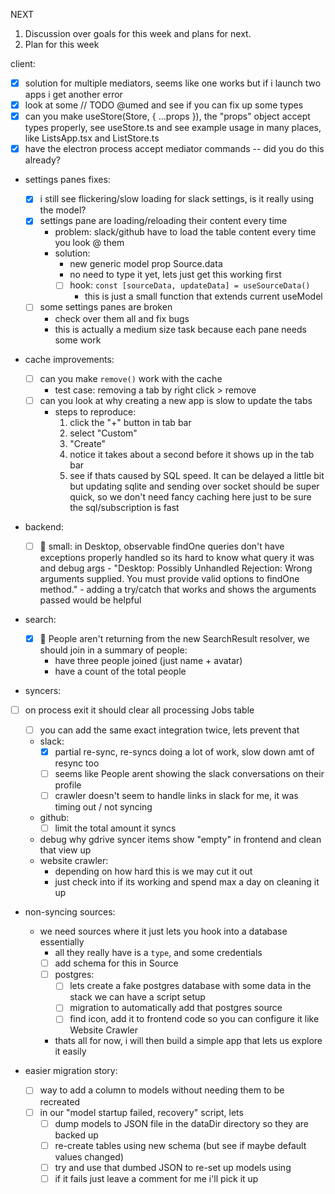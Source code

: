 NEXT

1. Discussion over goals for this week and plans for next.
2. Plan for this week

client:

- [x] solution for multiple mediators, seems like one works but if i launch two apps i get another error
- [x] look at some // TODO @umed and see if you can fix up some types
- [x] can you make useStore(Store, { ...props }), the "props" object accept types properly, see useStore.ts and see example usage in many places, like ListsApp.tsx and ListStore.ts
- [x] have the electron process accept mediator commands -- did you do this already?

- settings panes fixes:

  - [x] i still see flickering/slow loading for slack settings, is it really using the model?
  - [x] settings pane are loading/reloading their content every time
    - problem: slack/github have to load the table content every time you look @ them
    - solution:
      - new generic model prop Source.data
      - no need to type it yet, lets just get this working first
      - [ ] hook: `const [sourceData, updateData] = useSourceData()`
        - this is just a small function that extends current useModel
  - [ ] some settings panes are broken
    - check over them all and fix bugs
    - this is actually a medium size task because each pane needs some work

- cache improvements:

  - [ ] can you make `remove()` work with the cache
    - test case: removing a tab by right click > remove
  - [ ] can you look at why creating a new app is slow to update the tabs
    - steps to reproduce:
      1.  click the "+" button in tab bar
      2.  select "Custom"
      3.  "Create"
      4.  notice it takes about a second before it shows up in the tab bar
      5.  see if thats caused by SQL speed. It can be delayed a little bit but updating sqlite and sending over socket should be super quick, so we don't need fancy caching here just to be sure the sql/subscription is fast

- backend:

  - [ ] 🐛 small: in Desktop, observable findOne queries don't have exceptions properly handled so its hard to know what query it was and debug args - "Desktop: Possibly Unhandled Rejection: Wrong arguments supplied. You must provide valid options to findOne method." - adding a try/catch that works and shows the arguments passed would be helpful

- search:

  - [x] 🐛 People aren't returning from the new SearchResult resolver, we should join in a summary of people:
    - have three people joined (just name + avatar)
    - have a count of the total people

- syncers:

* [ ] on process exit it should clear all processing Jobs table

  - [ ] you can add the same exact integration twice, lets prevent that
  - slack:
    - [x] partial re-sync, re-syncs doing a lot of work, slow down amt of resync too
    - [ ] seems like People arent showing the slack conversations on their profile
    - [ ] crawler doesn't seem to handle links in slack for me, it was timing out / not syncing
  - github:
    - [ ] limit the total amount it syncs
  - debug why gdrive syncer items show "empty" in frontend and clean that view up
  - website crawler:
    - depending on how hard this is we may cut it out
    - just check into if its working and spend max a day on cleaning it up

* non-syncing sources:

  - we need sources where it just lets you hook into a database essentially
    - all they really have is a `type`, and some credentials
    - [ ] add schema for this in Source
    - [ ] postgres:
      - [ ] lets create a fake postgres database with some data in the stack we can have a script setup
      - [ ] migration to automatically add that postgres source
      - [ ] find icon, add it to frontend code so you can configure it like Website Crawler
    - thats all for now, i will then build a simple app that lets us explore it easily

* easier migration story:

  - [ ] way to add a column to models without needing them to be recreated
  - [ ] in our "model startup failed, recovery" script, lets
    - [ ] dump models to JSON file in the dataDir directory so they are backed up
    - [ ] re-create tables using new schema (but see if maybe default values changed)
    - [ ] try and use that dumbed JSON to re-set up models using
    - [ ] if it fails just leave a comment for me i'll pick it up
